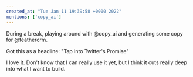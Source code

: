 ```yaml
---
created_at: "Tue Jan 11 19:39:58 +0000 2022"
mentions: ['copy_ai']
---
```


During a break, playing around with @copy_ai and generating some copy for @feathercrm.

Got this as a headline: "Tap into Twitter's Promise"

I love it. Don't know that I can really use it yet, but I think it cuts really deep into what I want to build.